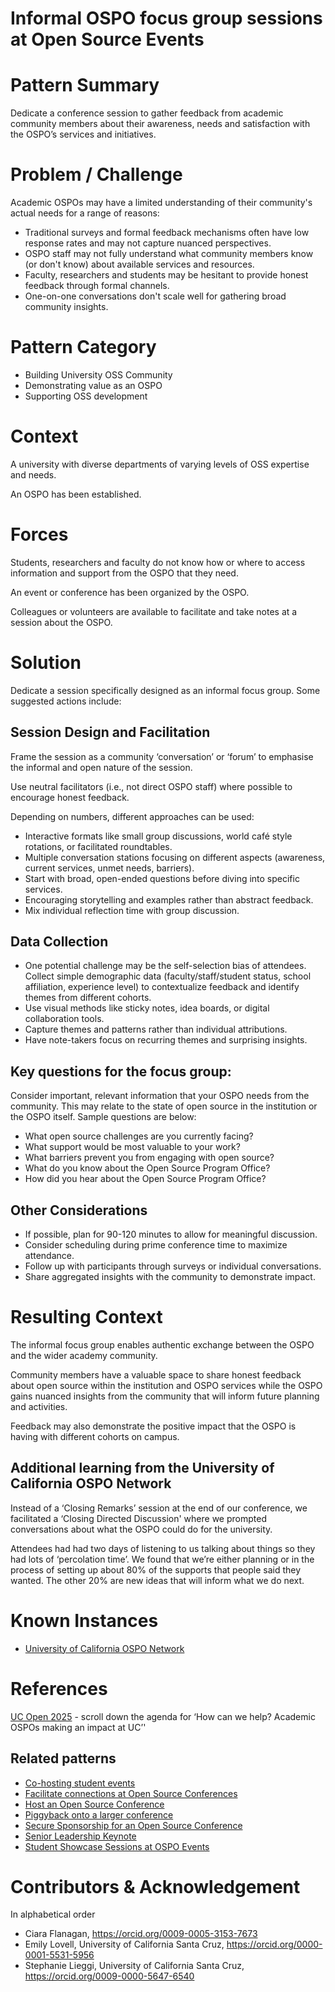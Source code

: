 # Informal OSPO focus group sessions at Open Source Events

# Pattern Summary
Dedicate a conference session to gather feedback from academic community members about their awareness, needs and satisfaction with the OSPO’s services and initiatives.

# Problem / Challenge
Academic OSPOs may have a limited understanding of their community's actual needs for a range of reasons:

* Traditional surveys and formal feedback mechanisms often have low response rates and may not capture nuanced perspectives.
* OSPO staff may not fully understand what community members know (or don't know) about available services and resources.
* Faculty, researchers and students may be hesitant to provide honest feedback through formal channels.
* One-on-one conversations don't scale well for gathering broad community insights.

# Pattern Category

- Building University OSS Community
- Demonstrating value as an OSPO
- Supporting OSS development  

# Context
A university with diverse departments of varying levels of OSS expertise and needs.

An OSPO has been established.

# Forces
Students, researchers and faculty do not know how or where to access information and support from the OSPO that they need.

An event or conference has been organized by the OSPO.

Colleagues or volunteers are available to facilitate and take notes at a session about the OSPO.

# Solution
Dedicate a session specifically designed as an informal focus group. Some suggested actions include:

## Session Design and Facilitation
Frame the session as a community ‘conversation’ or ‘forum’  to emphasise the informal and open nature of the session. 

Use neutral facilitators (i.e., not direct OSPO staff) where possible to encourage honest feedback.

Depending on numbers, different approaches can be used:
* Interactive formats like small group discussions, world café style rotations, or facilitated roundtables.
* Multiple conversation stations focusing on different aspects (awareness, current services, unmet needs, barriers).
* Start with broad, open-ended questions before diving into specific services.
* Encouraging storytelling and examples rather than abstract feedback.
* Mix individual reflection time with group discussion.

## Data Collection
* One potential challenge may be the self-selection bias of attendees. Collect simple demographic data (faculty/staff/student status, school affiliation, experience level) to contextualize feedback and identify themes from different cohorts.
* Use visual methods like sticky notes, idea boards, or digital collaboration tools.
* Capture themes and patterns rather than individual attributions.
* Have note-takers focus on recurring themes and surprising insights.

## Key questions for the focus group:
Consider important, relevant information that your OSPO needs from the community. This may relate to the state of open source in the institution or the OSPO itself. Sample questions are below: 

* What open source challenges are you currently facing?
* What support would be most valuable to your work?
* What barriers prevent you from engaging with open source?
* What do you know about the Open Source Program Office?
* How did you hear about the Open Source Program Office?

## Other Considerations
* If possible, plan for 90-120 minutes to allow for meaningful discussion.
* Consider scheduling during prime conference time to maximize attendance.
* Follow up with participants through surveys or individual conversations.
* Share aggregated insights with the community to demonstrate impact.

# Resulting Context
The informal focus group enables authentic exchange between the OSPO and the wider academy community.

Community members have a valuable space to share honest feedback about open source within the institution and OSPO services while the OSPO gains nuanced insights from the community that will inform future planning and activities. 

Feedback may also demonstrate the positive impact that the OSPO is having with different cohorts on campus.

## Additional learning from the University of California OSPO Network
Instead of a ‘Closing Remarks’ session at the end of our conference, we facilitated a ‘Closing Directed Discussion' where we prompted conversations about what the OSPO could do for the university. 

Attendees had had two days of listening to us talking about things so they had lots of ‘percolation time’. We found that we’re either planning or in the process of setting up about 80% of the supports that people said they wanted. The other 20% are new ideas that will inform what we do next. 

# Known Instances
* [University of California OSPO Network](https://ucospo.net/)

# References
[UC Open 2025](https://ucospo.net/events/uc-open-4-2025/) - scroll down the agenda for ‘How can we help? Academic OSPOs making an impact at UC’'

## Related patterns
* [Co-hosting student events](https://github.com/CURIOSSorg/curioss-patterns/blob/main/cohosting-student-events.md)
* [Facilitate connections at Open Source Conferences](https://github.com/CURIOSSorg/curioss-patterns/blob/main/facilitate-connections-at-open-source-conferences.md)
* [Host an Open Source Conference](https://github.com/CURIOSSorg/curioss-patterns/blob/main/host-an-open-source-conference.md)
* [Piggyback onto a larger conference](piggyback-onto-a-larger-conference.md)
* [Secure Sponsorship for an Open Source Conference](https://github.com/CURIOSSorg/curioss-patterns/blob/main/secure-sponsorship-for-an-open-source-conference.md)
* [Senior Leadership Keynote](https://github.com/CURIOSSorg/curioss-patterns/blob/main/senior-leadership-keynote.md)
* [Student Showcase Sessions at OSPO Events](https://github.com/CURIOSSorg/curioss-patterns/blob/main/student-showcase-sessions-at-ospo-events.md)

# Contributors & Acknowledgement
In alphabetical order
* Ciara Flanagan, https://orcid.org/0009-0005-3153-7673
* Emily Lovell, University of California Santa Cruz, https://orcid.org/0000-0001-5531-5956
* Stephanie Lieggi, University of California Santa Cruz, https://orcid.org/0009-0000-5647-6540
